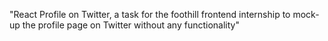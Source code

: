 "React Profile on Twitter, a task for the foothill frontend internship to mock-up the profile page on Twitter without any functionality" 

